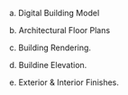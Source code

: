 a. Digital Building Model

b. Architectural Floor Plans

c. Building Rendering.

d. Buildine Elevation.

e. Exterior & Interior Finishes.
